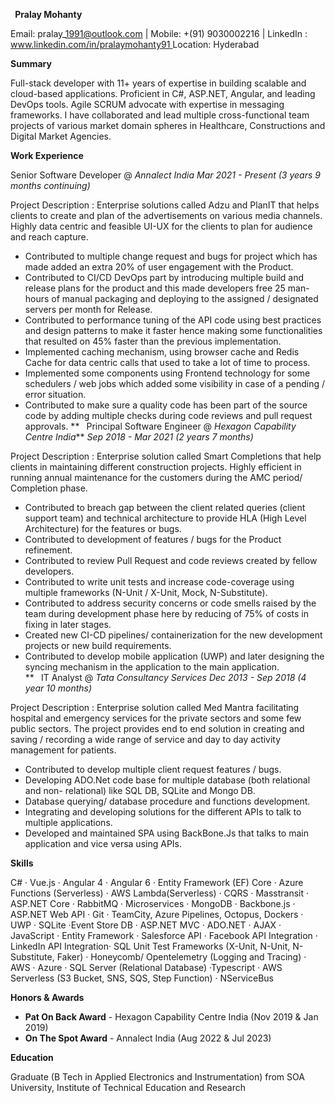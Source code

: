 ﻿` `**Pralay Mohanty** 

Email:  pralay\_1991@outlook.com | Mobile: +(91) 9030002216 | LinkedIn :[ www.linkedin.com/in/pralaymohanty91 ](http://www.linkedin.com/in/pralaymohanty91)Location: Hyderabad

**Summary**

Full-stack developer with 11+ years of expertise in building scalable and cloud-based applications. Proficient in C#, ASP.NET, Angular, and leading DevOps tools. Agile SCRUM advocate with expertise in messaging frameworks. I have collaborated and lead multiple cross-functional team projects of various market domain spheres in Healthcare, Constructions and Digital Market Agencies. 

**Work Experience**  

Senior Software Developer @ *Annalect India Mar 2021 - Present (3 years 9 months continuing)*   

Project Description : Enterprise solutions called Adzu and PlanIT that helps clients to create and plan of the advertisements on various media channels. Highly data centric and feasible UI-UX for the clients to plan for audience and reach capture.  

- Contributed to multiple change request and bugs for project which has made added an extra 20% of user engagement with the Product.   
- Contributed to CI/CD DevOps part by introducing multiple build and release plans for the product and this made developers free 25 man-hours of manual packaging and deploying to the assigned / designated servers per month for Release.   
- Contributed to performance tuning of the API code using best practices and design patterns to make it faster hence making some functionalities that resulted on 45% faster than the previous implementation.   
- Implemented caching mechanism, using browser cache and Redis Cache for data centric calls that used to take a lot of time to process.   
- Implemented some components using Frontend technology for some schedulers / web jobs which added some visibility in case of a pending / error situation. 
- Contributed to make sure a quality code has been part of the source code by adding multiple checks during code reviews and pull request approvals. 
**
` `Principal Software Engineer @ *Hexagon Capability Centre India***                              *Sep 2018 - Mar 2021 (2 years 7 months)*    

Project Description : Enterprise solution called Smart Completions that help clients in maintaining different construction projects. Highly efficient in running annual maintenance for the customers during the AMC period/ Completion phase.  

- Contributed to breach gap between the client related queries (client support team) and technical architecture to provide HLA (High Level Architecture) for the features or bugs.   
- Contributed to development of features / bugs for the Product refinement.    
- Contributed to review Pull Request and code reviews created by fellow developers.    
- Contributed to write unit tests and increase code-coverage using multiple frameworks (N-Unit / X-Unit, Mock, N-Substitute).    
- Contributed to address security concerns or code smells raised by the team during development phase here by reducing of 75% of costs in fixing in later stages.   
- Created new CI-CD pipelines/ containerization for the new development projects or new build requirements.   
- Contributed to develop mobile application (UWP) and later designing the syncing mechanism in the application to the main application.   
**
` `IT Analyst @ *Tata Consultancy Services Dec 2013 - Sep 2018 (4 year 10 months)*    

Project Description : Enterprise solution called Med Mantra facilitating hospital and emergency services for the private sectors and some few public sectors. The project provides end to end solution in creating and saving / recording a wide range of service and day to day activity management for patients. 

- Contributed to develop multiple client request features / bugs.    
- Developing ADO.Net code base for multiple database (both relational and non- relational) like SQL DB, SQLite and Mongo DB.    
- Database querying/ database procedure and functions development.    
- Integrating and developing solutions for the different APIs to talk to multiple applications.   
- Developed and maintained SPA using BackBone.Js that talks to main application and vice versa using APIs.   

**Skills**    

C# · Vue.js · Angular 4 · Angular 6 · Entity Framework (EF) Core · Azure Functions (Serverless) · AWS Lambda(Serverless) · CQRS · Masstransit · ASP.NET Core · RabbitMQ ·  Microservices · MongoDB · Backbone.js · ASP.NET Web API · Git · TeamCity, Azure Pipelines, Octopus, Dockers · UWP · SQLite ·Event Store DB  · ASP.NET MVC · ADO.NET · AJAX · JavaScript · Entity Framework · Salesforce API · Facebook API Integration · LinkedIn API  Integration· SQL Unit Test Frameworks (X-Unit, N-Unit, N-Substitute, Faker) · Honeycomb/ Opentelemetry (Logging and Tracing) · AWS · Azure · SQL Server (Relational Database) ·Typescript · AWS Serverless (S3 Bucket, SNS, SQS, Step Function) · NServiceBus 

**Honors & Awards**    

- **Pat On Back Award** - Hexagon Capability Centre India (Nov 2019 & Jan 2019)    
- **On The Spot Award** - Annalect India (Aug 2022 & Jul 2023)   

**Education**   

Graduate (B Tech in Applied Electronics and Instrumentation) from SOA University, Institute of Technical Education and Research   
